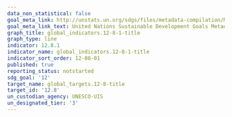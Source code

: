 ```yaml
---
data_non_statistical: false
goal_meta_link: http://unstats.un.org/sdgs/files/metadata-compilation/Metadata-Goal-12.pdf
goal_meta_link_text: United Nations Sustainable Development Goals Metadata (pdf 782kB)
graph_title: global_indicators.12-8-1-title
graph_type: line
indicator: 12.8.1
indicator_name: global_indicators.12-8-1-title
indicator_sort_order: 12-08-01
published: true
reporting_status: notstarted
sdg_goal: '12'
target_name: global_targets.12-8-title
target_id: '12.8'
un_custodian_agency: UNESCO-UIS
un_designated_tier: '3'
---
```

